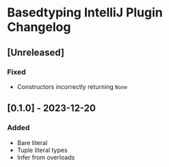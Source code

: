 <!-- Keep a Changelog guide -> https://keepachangelog.com -->

# Basedtyping IntelliJ Plugin Changelog

## [Unreleased]

### Fixed
- Constructors incorrectly returning `None`

## [0.1.0] - 2023-12-20

### Added

- Bare literal
- Tuple literal types
- Infer from overloads

